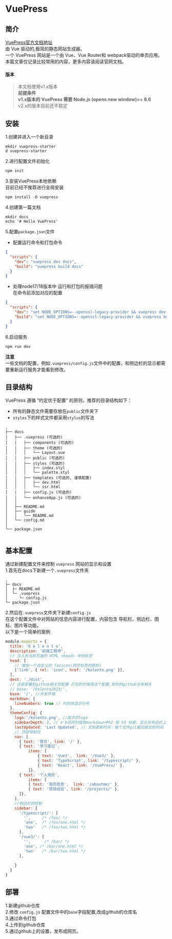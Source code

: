# VuePress
## 简介
[VuePress官方文档地址](https://vuepress.vuejs.org/zh/)<br />
由 Vue 驱动的,极简的静态网站生成器。<br />
一个 VuePress 网站是一个由 Vue、Vue Router和 webpack驱动的单页应用。<br />
本篇文章仅记录比较常用的内容，更多内容请阅读官网文档。<br />
#### 版本
> 本文档使用v1.x版本<br />
> **前提条件**<br />
> **v1.x版本的 VuePress 需要 Node.js (opens new window)>= 8.6**<br />
v2.x的版本目前还不稳定

## 安装
1.创建并进入一个新目录
```
mkdir vuepress-starter
d vuepress-starter
```
2.进行配置文件初始化
```
npm init
```
3.安装VuePress本地依赖<br />
目前已经不推荐进行全局安装
```
npm install -D vuepress
```
4.创建第一篇文档
```
mkdir docs
echo '# Hello VuePress'
```
5.配置`package.json`文件
* 配置运行命令和打包命令
```json
{
  "scripts": {
    "dev": "vuepress dev docs",
    "build": "vuepress build docs"
  }
}
```
* 处理node17/18版本中 运行和打包的报错问题<br/>
在命令前添加对应的配置
```json
{
  "scripts": {
    "dev": "set NODE_OPTIONS=--openssl-legacy-provider && vuepress dev docs",
    "build": "set NODE_OPTIONS=--openssl-legacy-provider && vuepress build docs",
  }
}

```
6.启动服务
```
npm run dev
```
**注意**<br/>
一些文档的配置，例如`.vuepress/config.js`文件中的配置，和侧边栏的显示都需要重新运行服务才能看到修改。

## 目录结构
VuePress 遵循 “约定优于配置” 的原则，推荐的目录结构如下：<br />
* 所有的静态文件需要存放在`public`文件夹下<br />
* `styles`下的样式文件都采用`stylus`的写法
```
.
├── docs
│   ├── .vuepress (可选的)
│   │   ├── components (可选的)
│   │   ├── theme (可选的)
│   │   │   └── Layout.vue
│   │   ├── public (可选的)
│   │   ├── styles (可选的)
│   │   │   ├── index.styl
│   │   │   └── palette.styl
│   │   ├── templates (可选的, 谨慎配置)
│   │   │   ├── dev.html
│   │   │   └── ssr.html
│   │   ├── config.js (可选的)
│   │   └── enhanceApp.js (可选的)
│   │ 
│   ├── README.md
│   ├── guide
│   │   └── README.md
│   └── config.md
│ 
└── package.json


```

## 基本配置
通过新建配置文件来控制 `vuepress` 网站的显示和设置<br />
1.首先在docs下新建一个`.vuepress`文件夹<br />
```
.
├─ docs
│  ├─ README.md
│  └─ .vuepress
│     └─ config.js
└─ package.json
```
2.然后在`.vuepress`文件夹下新建`config.js`<br />
在这个配置文件中对网站的信息内容进行配置，内容包含 导航栏、侧边栏、图标、图片等功能。<br/>
以下是一个简单的案例<br/>
```js
module.exports = {
  title: 'K o l e n t o',
  description: '前端工程师',
  // 注入到当前页面的 HTML <head> 中的标签
  head: [
    // 增加一个自定义的 favicon(网页标签的图标)
    ['link', { rel: 'icon', href: '/kolento.png' }], 
  ],
  dest: './dist', 
  // 这是部署到github相关的配置 打包的时候用这个配置,和你的github仓库相关
  // base: '/kolento2023/', 
  base: '/', //开发环境
  markdown: {
    lineNumbers: true // 代码块显示行号
  },
  themeConfig: {
    logo:'/kolento.png', //首页的logo
    sidebarDepth: 2, // e'b将同时提取markdown中h2 和 h3 标题，显示在侧边栏上。
    lastUpdated: 'Last Updated', // 文档更新时间：每个文件git最后提交的时间
    // 顶部导航栏
    nav: [
      { text: '首页', link: '/' },
      { text: '学习笔记', 
          items: [
              { text: 'Vue3',  link: '/Vue3/' },
              { text: 'TypeScript', link: '/typescript/' },
              { text: 'React', link: '/VuePress/' },
          ]},
      { text: '个人简历', 
          items: [
          { text: '简历信息',  link: '/aboutme/' },
          { text: '项目经验', link: '/projects/' },
      ]},
    ],
    //侧边栏的控制
    sidebar: {
      '/typescript/': [
        '',     /* /foo/ */
        'one',  /* /foo/one.html */
        'two'   /* /foo/two.html */
      ],
      '/vue3/': [
        '',      /* /bar/ */
        'one', /* /bar/one.html */
        'two'   /* /bar/two.html */
      ],
      
    }
  }
}
```

## 部署
1.新建github仓库<br/>
2.修改 `config.js` 配置文件中的`base`字段配置,改成github的仓库名<br/>
3.通过命令打包<br/>
4.上传到github仓库<br/>
5.通过github上的设置，发布成网页。<br/>


